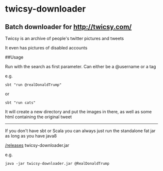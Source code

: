 # twicsy-downloader



## Batch downloader for http://twicsy.com/ 

Twicsy is an archive of people's twitter pictures and tweets

It even has pictures of disabled accounts

##Usage

Run with the search as first parameter. 
Can either be a @username or a tag

e.g. 

    sbt "run @realDonaldTrump"

or 

    sbt "run cats"

It will create a new directory and put the images in there, as
well as some html containing the original tweet

----------

If you don't have sbt or Scala you can always just run the standalone fat jar as long as you have java8

[/releases](https://github.com/fancellu/twicsy-downloader/releases/latest)
twicsy-downloader.jar


e.g.

    java -jar twicsy-downloader.jar @RealDonaldTrump
